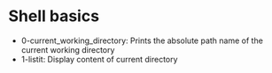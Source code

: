 # Shell basics


- 0-current_working_directory: Prints the absolute path name of the current working directory
- 1-listit: Display content of current directory
